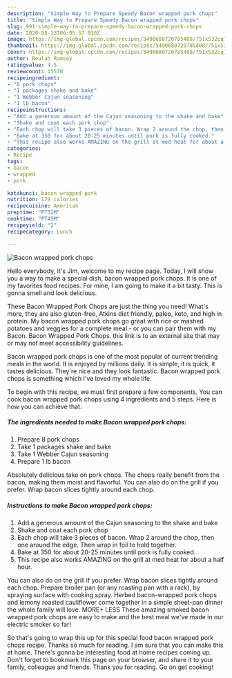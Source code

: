 ```yaml
---
description: "Simple Way to Prepare Speedy Bacon wrapped pork chops"
title: "Simple Way to Prepare Speedy Bacon wrapped pork chops"
slug: 991-simple-way-to-prepare-speedy-bacon-wrapped-pork-chops
date: 2020-08-13T06:05:57.010Z
image: https://img-global.cpcdn.com/recipes/5490680720785408/751x532cq70/bacon-wrapped-pork-chops-recipe-main-photo.jpg
thumbnail: https://img-global.cpcdn.com/recipes/5490680720785408/751x532cq70/bacon-wrapped-pork-chops-recipe-main-photo.jpg
cover: https://img-global.cpcdn.com/recipes/5490680720785408/751x532cq70/bacon-wrapped-pork-chops-recipe-main-photo.jpg
author: Beulah Ramsey
ratingvalue: 4.5
reviewcount: 15570
recipeingredient:
- "8 pork chops"
- "1 packages shake and bake"
- "1 Webber Cajun seasoning"
- "1 lb bacon"
recipeinstructions:
- "Add a generous amount of the Cajun seasoning to the shake and bake"
- "Shake and coat each pork chop"
- "Each chop will take 3 pieces of bacon. Wrap 2 around the chop, then one around the edge. Then wrap in foil to hold together."
- "Bake at 350 for about 20-25 minutes until pork is fully cooked."
- "This recipe also works AMAZING on the grill at med heat for about a half hour."
categories:
- Recipe
tags:
- bacon
- wrapped
- pork

katakunci: bacon wrapped pork 
nutrition: 179 calories
recipecuisine: American
preptime: "PT32M"
cooktime: "PT45M"
recipeyield: "2"
recipecategory: Lunch

---
```



![Bacon wrapped pork chops](https://img-global.cpcdn.com/recipes/5490680720785408/751x532cq70/bacon-wrapped-pork-chops-recipe-main-photo.jpg)

Hello everybody, it's Jim, welcome to my recipe page. Today, I will show you a way to make a special dish, bacon wrapped pork chops. It is one of my favorites food recipes. For mine, I am going to make it a bit tasty. This is gonna smell and look delicious.

These Bacon Wrapped Pork Chops are just the thing you need! What&#39;s more, they are also gluten-free, Atkins diet friendly, paleo, keto, and high in protein. My bacon wrapped pork chops go great with rice or mashed potatoes and veggies for a complete meal - or you can pair them with my Bacon. Bacon Wrapped Pork Chops. this link is to an external site that may or may not meet accessibility guidelines.

Bacon wrapped pork chops is one of the most popular of current trending meals in the world. It is enjoyed by millions daily. It is simple, it is quick, it tastes delicious. They're nice and they look fantastic. Bacon wrapped pork chops is something which I've loved my whole life.


To begin with this recipe, we must first prepare a few components. You can cook bacon wrapped pork chops using 4 ingredients and 5 steps. Here is how you can achieve that.

<!--inarticleads1-->

##### The ingredients needed to make Bacon wrapped pork chops:

1. Prepare 8 pork chops
1. Take 1 packages shake and bake
1. Take 1 Webber Cajun seasoning
1. Prepare 1 lb bacon


Absolutely delicious take on pork chops. The chops really benefit from the bacon, making them moist and flavorful. You can also do on the grill if you prefer. Wrap bacon slices tightly around each chop. 

<!--inarticleads2-->

##### Instructions to make Bacon wrapped pork chops:

1. Add a generous amount of the Cajun seasoning to the shake and bake
1. Shake and coat each pork chop
1. Each chop will take 3 pieces of bacon. Wrap 2 around the chop, then one around the edge. Then wrap in foil to hold together.
1. Bake at 350 for about 20-25 minutes until pork is fully cooked.
1. This recipe also works AMAZING on the grill at med heat for about a half hour.


You can also do on the grill if you prefer. Wrap bacon slices tightly around each chop. Prepare broiler pan (or any roasting pan with a rack), by spraying surface with cooking spray. Herbed bacon-wrapped pork chops and lemony roasted cauliflower come together in a simple sheet-pan dinner the whole family will love. MORE+ LESS These amazing smoked bacon wrapped pork chops are easy to make and the best meal we&#39;ve made in our electric smoker so far! 

So that's going to wrap this up for this special food bacon wrapped pork chops recipe. Thanks so much for reading. I am sure that you can make this at home. There's gonna be interesting food at home recipes coming up. Don't forget to bookmark this page on your browser, and share it to your family, colleague and friends. Thank you for reading. Go on get cooking!

